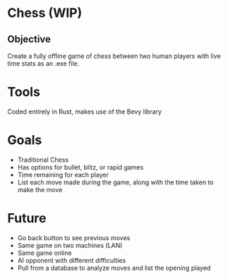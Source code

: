 # Chess (**WIP**)

## Objective
Create a fully offline game of chess between two human players with live time stats as an .exe file.

# Tools
Coded entirely in Rust, makes use of the Bevy library

# Goals
 - Traditional Chess
 - Has options for bullet, blitz, or rapid games
 - Time remaining for each player
 - List each move made during the game, along with the time taken to make the move
# Future
 - Go back button to see previous moves 
 - Same game on two machines (LAN)
 - Same game online
 - AI opponent with different difficulties 
 - Pull from a database to analyze moves and list the opening played

